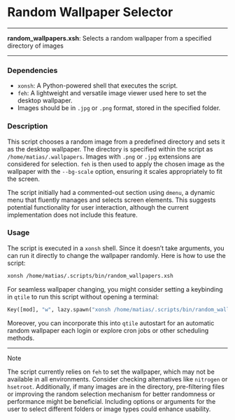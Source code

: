 
# Random Wallpaper Selector

---

**random_wallpapers.xsh**: Selects a random wallpaper from a specified directory of images

---

### Dependencies

- `xonsh`: A Python-powered shell that executes the script.
- `feh`: A lightweight and versatile image viewer used here to set the desktop wallpaper.
- Images should be in `.jpg` or `.png` format, stored in the specified folder.

### Description

This script chooses a random image from a predefined directory and sets it as the desktop wallpaper. The directory is specified within the script as `/home/matias/.wallpapers`. Images with `.png` or `.jpg` extensions are considered for selection. `feh` is then used to apply the chosen image as the wallpaper with the `--bg-scale` option, ensuring it scales appropriately to fit the screen.

The script initially had a commented-out section using `dmenu`, a dynamic menu that fluently manages and selects screen elements. This suggests potential functionality for user interaction, although the current implementation does not include this feature.

### Usage

The script is executed in a `xonsh` shell. Since it doesn’t take arguments, you can run it directly to change the wallpaper randomly. Here is how to use the script:

```bash
xonsh /home/matias/.scripts/bin/random_wallpapers.xsh
```

For seamless wallpaper changing, you might consider setting a keybinding in `qtile` to run this script without opening a terminal:

```python
Key([mod], "w", lazy.spawn("xonsh /home/matias/.scripts/bin/random_wallpapers.xsh"))
```

Moreover, you can incorporate this into `qtile` autostart for an automatic random wallpaper each login or explore cron jobs or other scheduling methods.

---

> [!NOTE] 
> The script currently relies on `feh` to set the wallpaper, which may not be available in all environments. Consider checking alternatives like `nitrogen` or `hsetroot`. Additionally, if many images are in the directory, pre-filtering files or improving the random selection mechanism for better randomness or performance might be beneficial. Including options or arguments for the user to select different folders or image types could enhance usability.